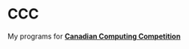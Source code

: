 # CCC
My programs for [**Canadian Computing Competition**](https://cemc.uwaterloo.ca/contests/computing.html)  
